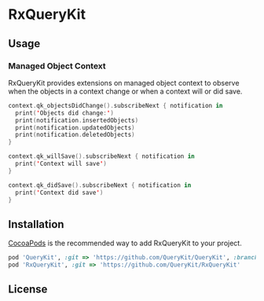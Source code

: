 # RxQueryKit

## Usage

### Managed Object Context

RxQueryKit provides extensions on managed object context to observe when the
objects in a context change or when a context will or did save.

```swift
context.qk_objectsDidChange().subscribeNext { notification in
  print('Objects did change:')
  print(notification.insertedObjects)
  print(notification.updatedObjects)
  print(notification.deletedObjects)
}

context.qk_willSave().subscribeNext { notification in
  print('Context will save')
}

context.qk_didSave().subscribeNext { notification in
  print('Context did save')
}
```

## Installation

[CocoaPods](http://cocoapods.org) is the recommended way to add RxQueryKit to your project.

```ruby
pod 'QueryKit', :git => 'https://github.com/QueryKit/QueryKit', :branch => 'swift-2.0'
pod 'RxQueryKit', :git => 'https://github.com/QueryKit/RxQueryKit'
```

## License


